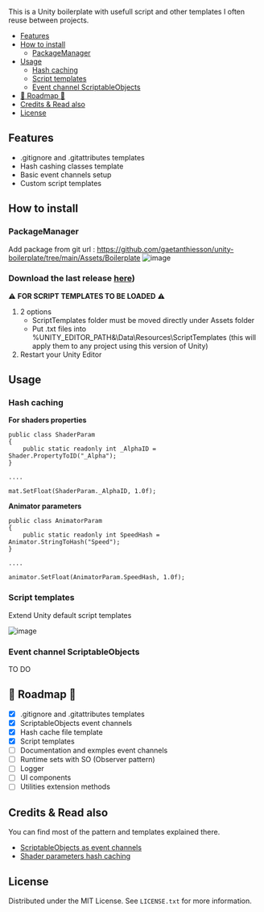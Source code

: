 This is a Unity boilerplate with usefull script and other templates I often reuse between projects.

- [Features](#features)
- [How to install](#how-to-install)
  - [PackageManager](#packagemanager)
- [Usage](#usage)
  - [Hash caching](#hash-caching)
  - [Script templates](#script-templates)
  - [Event channel ScriptableObjects](#event-channel-scriptableobjects)
- [:construction: Roadmap :construction:](#construction-roadmap-construction)
- [Credits \& Read also](#credits--read-also)
- [License](#license)

## Features

- .gitignore and .gitattributes templates
- Hash cashing classes template
- Basic event channels setup
- Custom script templates

## How to install

### PackageManager

Add package from git url : https://github.com/gaetanthiesson/unity-boilerplate/tree/main/Assets/Boilerplate
![image](https://github.com/gaetanthiesson/unity-boilerplate/assets/16124367/dfc71ee8-84f2-48ec-a82d-53f880455960)

### Download the last release [here](https://github.com/gaetanthiesson/unity-boilerplate/releases))

:warning: **FOR SCRIPT TEMPLATES TO BE LOADED** :warning:

1. 2 options
    * ScriptTemplates folder must be moved directly under Assets folder
    * Put .txt files into %UNITY_EDITOR_PATH&\Data\Resources\ScriptTemplates (this will apply them to any project using this version of Unity)
3. Restart your Unity Editor

## Usage

### Hash caching

**For shaders properties**

```
public class ShaderParam
{
    public static readonly int _AlphaID = Shader.PropertyToID("_Alpha");
}

....

mat.SetFloat(ShaderParam._AlphaID, 1.0f);
```

**Animator parameters**

```
public class AnimatorParam
{
    public static readonly int SpeedHash = Animator.StringToHash("Speed");
}

....

animator.SetFloat(AnimatorParam.SpeedHash, 1.0f);
```

### Script templates

Extend Unity default script templates

![image](https://github.com/gaetanthiesson/unity-boilerplate/assets/16124367/fc38c5eb-9090-4c03-8612-35ab91d28b9a)

### Event channel ScriptableObjects
TO DO

## :construction: Roadmap :construction:

- [X] .gitignore and .gitattributes templates
- [X] ScriptableObjects event channels
- [X] Hash cache file template
- [X] Script templates
- [ ] Documentation and exmples event channels
- [ ] Runtime sets with SO (Observer pattern)
- [ ] Logger
- [ ] UI components
- [ ] Utilities extension methods

## Credits & Read also

You can find most of the pattern and templates explained there.

- [ScriptableObjects as event channels](https://unity.com/how-to/scriptableobjects-event-channels-game-code#how-event-channels-help)
- [Shader parameters hash caching](https://forum.unity.com/threads/shader-propertytoid-name-why-is-it-more-efficient-and-best-practise-to-store-multiple-ids.492831/#post-3216842)
  
## License
Distributed under the MIT License. See `LICENSE.txt` for more information.
